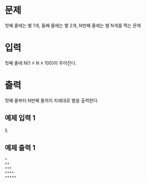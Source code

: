 문제
==============
첫째 줄에는 별 1개, 둘째 줄에는 별 2개, N번째 줄에는 별 N개를 찍는 문제

입력
==============
첫째 줄에 N(1 ≤ N ≤ 100)이 주어진다.

출력
=================
첫째 줄부터 N번째 줄까지 차례대로 별을 출력한다.

예제 입력 1 
-------------

5

예제 출력 1 
------------
```
*
**
***
****
*****
```

